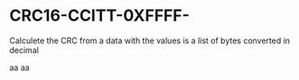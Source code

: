 # CRC16-CCITT-0XFFFF-
Calculete the CRC from a data with the values is a list of bytes converted in decimal

aa
aa
